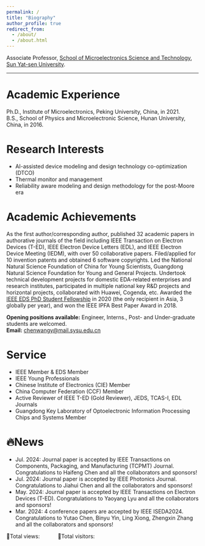```yaml
---
permalink: /
title: "Biography"
author_profile: true
redirect_from: 
  - /about/
  - /about.html
---
```

Associate Professor, [School of Microelectronics Science and Technology](https://mst.sysu.edu.cn/), [Sun Yat-sen University](https://www.sysu.edu.cn/).

------

Academic Experience
======
Ph.D., Institute of Microelectronics, Peking University, China, in 2021.  
B.S., School of Physics and Microelectronic Science, Hunan University, China, in 2016.

Research Interests
======
+ AI-assisted device modeling and design technology co-optimization (DTCO)  
+ Thermal monitor and management  
+ Reliability aware modeling and design methodology for the post-Moore era  

Academic Achievements
======
As the first author/corresponding author, published 32 academic papers in authorative journals of the field including IEEE Transaction on Electron Devices (T-ED), IEEE Electron Device Letters (EDL), and IEEE Electron Device Meeting (IEDM), with over 50 collaborative papers. Filed/applied for 10 invention patents and obtained 6 software copyrights. Led the National Natural Science Foundation of China for Young Scientists, Guangdong Natural Science Foundation for Young and General Projects. Undertook technical development projects for domestic EDA-related enterprises and research institutes, participated in multiple national key R&D projects and horizontal projects, collaborated with Huawei, Cogenda, etc. Awarded the [IEEE EDS PhD Student Fellowship](https://eds.ieee.org/education/student-fellowships/phd-student-fellowship) in 2020  (the only recipient in Asia, 3 globally per year), and won the IEEE IPFA Best Paper Award in 2018.  

**Opening positions available:** Engineer, Interns., Post- and Under-graduate students are welcomed.  
**Email:** chenwangy@mail.sysu.edu.cn  

Service
======
+ IEEE Member & EDS Member
+ IEEE Young Professionals
+ Chinese Institute of Electronics (CIE) Member
+ China Computer Federation (CCF) Member
+ Active Reviewer of IEEE T-ED (Gold Reviewer), JEDS, TCAS-I, EDL Journals
+ Guangdong Key Laboratory of Optoelectronic Information Processing Chips and Systems Member

🔥News
======
+ Jul. 2024: Journal paper is accepted by IEEE Transactions on Components, Packaging, and Manufacturing (TCPMT) Journal. Congratulations to Haifeng Chen and all the collaborators and sponsors!
+ Jul. 2024: Journal paper is accepted by IEEE Photonics Journal. Congratulations to Jiahui Chen and all the collaborators and sponsors!
+ May. 2024: Journal paper is accepted by IEEE Transactions on Electron Devices (T-ED). Congratulations to Yaoyang Lyu and all the collaborators and sponsors!
+ Mar. 2024: 4 conference papers are accepted by IEEE ISEDA2024. Congratulations to Yutao Chen, Binyu Yin, Ling Xiong, Zhengxin Zhang and all the collaborators and sponsors!

<script async src="//busuanzi.ibruce.info/busuanzi/2.3/busuanzi.pure.mini.js"></script>
🐾<span id="busuanzi_container_site_pv">Total views: <span id="busuanzi_value_site_pv"></span></span>&nbsp;&nbsp;&nbsp;&nbsp;&nbsp;&nbsp;&nbsp;&nbsp;&nbsp;&nbsp;
👤<span id="busuanzi_container_site_uv">Total visitors: <span id="busuanzi_value_site_uv"></span></span>
